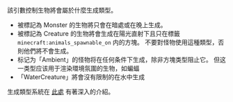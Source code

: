 該引數控制生物將會屬於什麼生成類型。

* 被標記為 Monster 的生物將只會在暗處或在晚上生成。
* 被標記為 Creature 的生物將會生成在陽光直射下且只在標籤 `minecraft:animals_spawnable_on` 内的方塊。 不要對怪物使用這種類型，否則他們將不會生成。
* 标记为「Ambient」的怪物将在任何条件下生成，除非方塊类型阻止它。 但这一类型应该用于渲染環境氛圍的生物，如蝙蝠
* 「WaterCreature」將會沒有限制的在水中生成

生成類型系統在 [此處](https://mcreator.net/wiki/mob-spawning-parameters) 有著深入的介紹。
